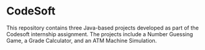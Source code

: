 # CodeSoft
This repository contains three Java-based projects developed as part of the Codesoft internship assignment. The projects include a Number Guessing Game, a Grade Calculator, and an ATM Machine Simulation.
